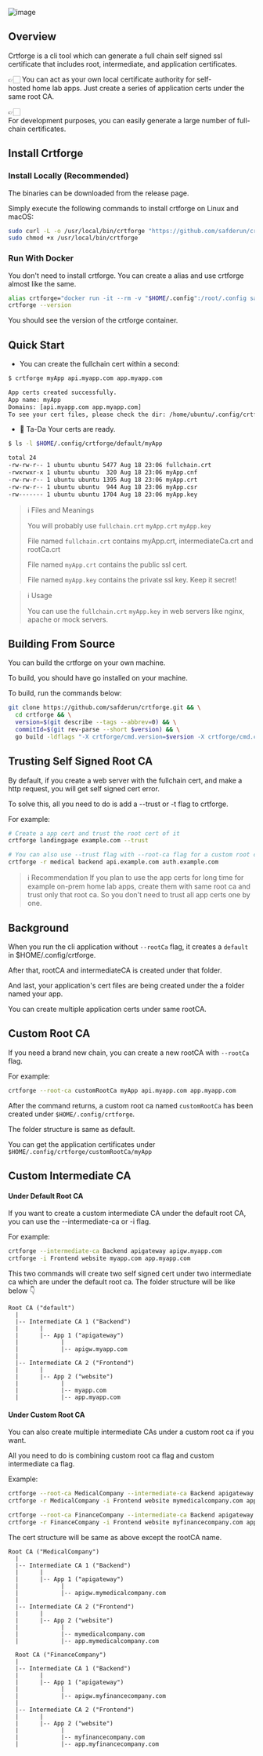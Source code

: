 ![image](https://github.com/safderun/crtforge/assets/58513283/59198e2d-abd3-4f29-bd4c-a0a3f160c8b8)

## Overview

Crtforge is a cli tool which can generate a full chain self signed ssl certificate that includes root, intermediate, and application certificates.

👉🏻 You can act as your own local certificate authority for self-hosted home lab apps. Just create a series of application certs under the same root CA.

👉🏻 For development purposes, you can easily generate a large number of full-chain certificates.

## Install Crtforge

### Install Locally (Recommended)

The binaries can be downloaded from the release page.

Simply execute the following commands to install crtforge on Linux and macOS:

```bash
sudo curl -L -o /usr/local/bin/crtforge "https://github.com/safderun/crtForge/releases/latest/download/crtforge-$(uname -s)-$(uname -m)" && \
sudo chmod +x /usr/local/bin/crtforge
```

### Run With Docker

You don't need to install crtforge. You can create a alias and use crtforge almost like the same.

```bash
alias crtforge="docker run -it --rm -v "$HOME/.config":/root/.config safderun/crtforge:latest" && \
crtforge --version
```

You should see the version of the crtforge container.

## Quick Start

- You can create the fullchain cert within a second:

```bash
$ crtforge myApp api.myapp.com app.myapp.com

App certs created successfully.
App name: myApp
Domains: [api.myapp.com app.myapp.com]
To see your cert files, please check the dir: /home/ubuntu/.config/crtforge/default/myApp
```

- 🎉 Ta-Da Your certs are ready.

```bash
$ ls -l $HOME/.config/crtforge/default/myApp

total 24
-rw-rw-r-- 1 ubuntu ubuntu 5477 Aug 18 23:06 fullchain.crt
-rwxrwxr-x 1 ubuntu ubuntu  320 Aug 18 23:06 myApp.cnf
-rw-rw-r-- 1 ubuntu ubuntu 1395 Aug 18 23:06 myApp.crt
-rw-rw-r-- 1 ubuntu ubuntu  944 Aug 18 23:06 myApp.csr
-rw------- 1 ubuntu ubuntu 1704 Aug 18 23:06 myApp.key
```

> :information_source: Files and Meanings
>
> You will probably use `fullchain.crt` `myApp.crt` `myApp.key`
>
> File named `fullchain.crt` contains myApp.crt, intermediateCa.crt and rootCa.crt
>
> File named `myApp.crt` contains the public ssl cert.
>
> File named `myApp.key` contains the private ssl key. Keep it secret!

> :information_source: Usage
>
> You can use the `fullchain.crt` `myApp.key` in web servers like nginx, apache or mock servers.

## Building From Source

You can build the crtforge on your own machine.

To build, you should have go installed on your machine.

To build, run the commands below:

```bash
git clone https://github.com/safderun/crtforge.git && \
  cd crtforge && \
  version=$(git describe --tags --abbrev=0) && \
  commitId=$(git rev-parse --short $version) && \
  go build -ldflags "-X crtforge/cmd.version=$version -X crtforge/cmd.commitId=$commitId" -o crtforge -v .
```

## Trusting Self Signed Root CA

By default, if you create a web server with the fullchain cert, and make a http request, you will get self signed cert error.

To solve this, all you need to do is add a --trust or -t flag to crtforge.

For example:

```bash
# Create a app cert and trust the root cert of it
crtforge landingpage example.com --trust

# You can also use --trust flag with --root-ca flag for a custom root ca
crtforge -r medical backend api.example.com auth.example.com
```

> :information_source: Recommendation
> If you plan to use the app certs for long time for example on-prem home lab apps, create them with same root ca and trust only that root ca.
> So you don't need to trust all app certs one by one.

## Background

When you run the cli application without `--rootCa` flag, it creates a `default` in $HOME/.config/crtforge.

After that, rootCA and intermediateCA is created under that folder.

And last, your application's cert files are being created under the a folder named your app.

You can create multiple application certs under same rootCA.

## Custom Root CA

If you need a brand new chain, you can create a new rootCA with `--rootCa` flag.

For example:

```bash
crtforge --root-ca customRootCa myApp api.myapp.com app.myapp.com
```

After the command returns, a custom root ca named `customRootCa` has been created under `$HOME/.config/crtforge`.

The folder structure is same as default.

You can get the application certificates under `$HOME/.config/crtforge/customRootCa/myApp`

## Custom Intermediate CA

#### Under Default Root CA

If you want to create a custom intermediate CA under the default root CA, you can use the --intermediate-ca or -i flag.

For example:

```bash
crtforge --intermediate-ca Backend apigateway apigw.myapp.com
crtforge -i Frontend website myapp.com app.myapp.com
```

This two commands will create two self signed cert under two intermediate ca which are under the default root ca.
The folder structure will be like below 👇

```
Root CA ("default")
  |
  |-- Intermediate CA 1 ("Backend")
  |      |
  |      |-- App 1 ("apigateway")
  |            |
  |            |-- apigw.myapp.com
  |
  |-- Intermediate CA 2 ("Frontend")
  |      |
  |      |-- App 2 ("website")
  |            |
  |            |-- myapp.com
  |            |-- app.myapp.com
```

#### Under Custom Root CA

You can also create multiple intermediate CAs under a custom root ca if you want.

All you need to do is combining custom root ca flag and custom intermediate ca flag.

Example:

```bash
crtforge --root-ca MedicalCompany --intermediate-ca Backend apigateway apigw.mymedicalcompany.com
crtforge -r MedicalCompany -i Frontend website mymedicalcompany.com app.mymedicalcompany.com

crtforge --root-ca FinanceCompany --intermediate-ca Backend apigateway apigw.myfinancecompany.com
crtforge -r FinanceCompany -i Frontend website myfinancecompany.com app.myfinancecompany.com
```

The cert structure will be same as above except the rootCA name.

```
Root CA ("MedicalCompany")
  |
  |-- Intermediate CA 1 ("Backend")
  |      |
  |      |-- App 1 ("apigateway")
  |            |
  |            |-- apigw.mymedicalcompany.com
  |
  |-- Intermediate CA 2 ("Frontend")
  |      |
  |      |-- App 2 ("website")
  |            |
  |            |-- mymedicalcompany.com
  |            |-- app.mymedicalcompany.com

  Root CA ("FinanceCompany")
  |
  |-- Intermediate CA 1 ("Backend")
  |      |
  |      |-- App 1 ("apigateway")
  |            |
  |            |-- apigw.myfinancecompany.com
  |
  |-- Intermediate CA 2 ("Frontend")
  |      |
  |      |-- App 2 ("website")
  |            |
  |            |-- myfinancecompany.com
  |            |-- app.myfinancecompany.com
```
